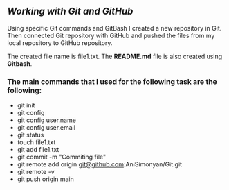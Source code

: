 
## ***Working with Git and GitHub*** 

Using specific Git commands and GitBash I created a new repository in Git. Then connected 
Git repository with GitHub and pushed the files from my local repository to GitHub 
repository. 

The created file name is file1.txt. The **README.md** file is also created using **Gitbash**.

### **The main commands that I used for the following task are the following:**

- git init
- git config
- git config user.name
- git config user.email
- git status
- touch file1.txt
- git add file1.txt
- git commit -m "Commiting file"
- git remote add origin git@github.com:AniSimonyan/Git.git
- git remote -v
- git push origin main
